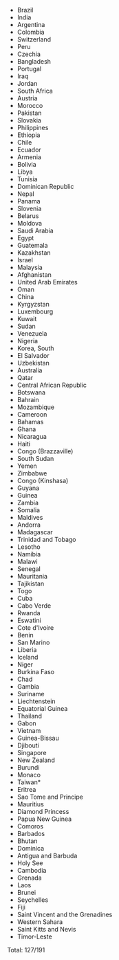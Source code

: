 * Brazil
* India
* Argentina
* Colombia
* Switzerland
* Peru
* Czechia
* Bangladesh
* Portugal
* Iraq
* Jordan
* South Africa
* Austria
* Morocco
* Pakistan
* Slovakia
* Philippines
* Ethiopia
* Chile
* Ecuador
* Armenia
* Bolivia
* Libya
* Tunisia
* Dominican Republic
* Nepal
* Panama
* Slovenia
* Belarus
* Moldova
* Saudi Arabia
* Egypt
* Guatemala
* Kazakhstan
* Israel
* Malaysia
* Afghanistan
* United Arab Emirates
* Oman
* China
* Kyrgyzstan
* Luxembourg
* Kuwait
* Sudan
* Venezuela
* Nigeria
* Korea, South
* El Salvador
* Uzbekistan
* Australia
* Qatar
* Central African Republic
* Botswana
* Bahrain
* Mozambique
* Cameroon
* Bahamas
* Ghana
* Nicaragua
* Haiti
* Congo (Brazzaville)
* South Sudan
* Yemen
* Zimbabwe
* Congo (Kinshasa)
* Guyana
* Guinea
* Zambia
* Somalia
* Maldives
* Andorra
* Madagascar
* Trinidad and Tobago
* Lesotho
* Namibia
* Malawi
* Senegal
* Mauritania
* Tajikistan
* Togo
* Cuba
* Cabo Verde
* Rwanda
* Eswatini
* Cote d'Ivoire
* Benin
* San Marino
* Liberia
* Iceland
* Niger
* Burkina Faso
* Chad
* Gambia
* Suriname
* Liechtenstein
* Equatorial Guinea
* Thailand
* Gabon
* Vietnam
* Guinea-Bissau
* Djibouti
* Singapore
* New Zealand
* Burundi
* Monaco
* Taiwan*
* Eritrea
* Sao Tome and Principe
* Mauritius
* Diamond Princess
* Papua New Guinea
* Comoros
* Barbados
* Bhutan
* Dominica
* Antigua and Barbuda
* Holy See
* Cambodia
* Grenada
* Laos
* Brunei
* Seychelles
* Fiji
* Saint Vincent and the Grenadines
* Western Sahara
* Saint Kitts and Nevis
* Timor-Leste

Total: 127/191
